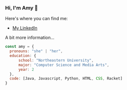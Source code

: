 ### Hi, I'm Amy 👋

Here's where you can find me:
* [My LinkedIn](https://www.linkedin.com/in/amy-wang-17b526248/)

A bit more information...
```javascript
const amy = {
  pronouns: "she" | "her",
  education: {
      school: "Northeastern University",
      major: "Computer Science and Media Arts",
      year: 2
  },
  code: [Java, Javascript, Python, HTML, CSS, Racket]
}
```
